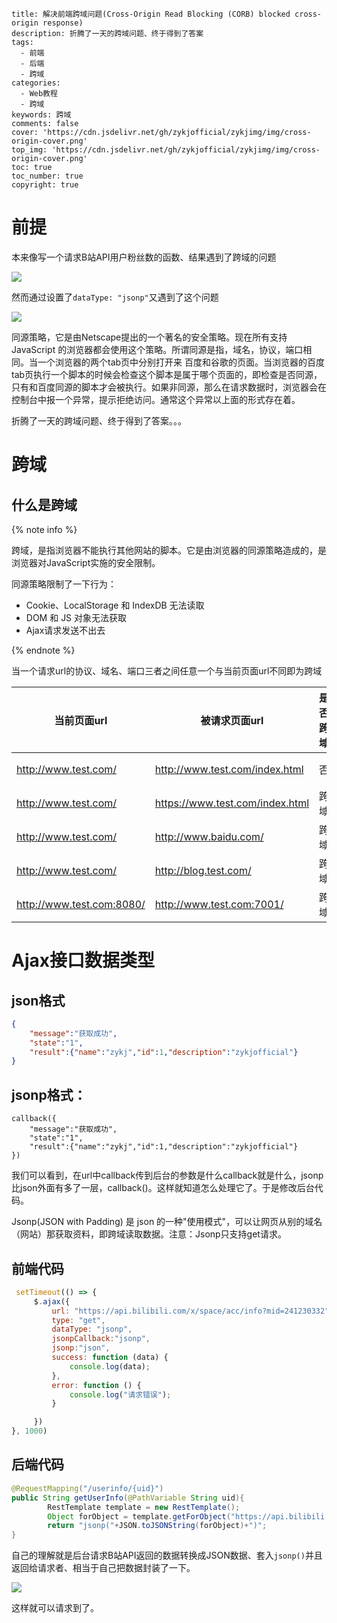 ```
title: 解决前端跨域问题(Cross-Origin Read Blocking (CORB) blocked cross-origin response)
description: 折腾了一天的跨域问题、终于得到了答案
tags:
  - 前端
  - 后端
  - 跨域
categories: 
  - Web教程
  - 跨域
keywords: 跨域
comments: false
cover: 'https://cdn.jsdelivr.net/gh/zykjofficial/zykjimg/img/cross-origin-cover.png'
top_img: 'https://cdn.jsdelivr.net/gh/zykjofficial/zykjimg/img/cross-origin-cover.png'
toc: true
toc_number: true
copyright: true
```

# 前提

本来像写一个请求B站API用户粉丝数的函数、结果遇到了跨域的问题

![](https://cdn.jsdelivr.net/gh/zykjofficial/zykjimg/img/20200530210036.png)

然而通过设置了`dataType: "jsonp"`又遇到了这个问题

![](https://cdn.jsdelivr.net/gh/zykjofficial/zykjimg/img/20200530210253.png)

同源策略，它是由Netscape提出的一个著名的安全策略。现在所有支持JavaScript 的浏览器都会使用这个策略。所谓同源是指，域名，协议，端口相同。当一个浏览器的两个tab页中分别打开来 百度和谷歌的页面。当浏览器的百度tab页执行一个脚本的时候会检查这个脚本是属于哪个页面的，即检查是否同源，只有和百度同源的脚本才会被执行。如果非同源，那么在请求数据时，浏览器会在控制台中报一个异常，提示拒绝访问。通常这个异常以上面的形式存在着。

折腾了一天的跨域问题、终于得到了答案。。。

# 跨域

## 什么是跨域

{% note info %}

跨域，是指浏览器不能执行其他网站的脚本。它是由浏览器的同源策略造成的，是浏览器对JavaScript实施的安全限制。

同源策略限制了一下行为：

- Cookie、LocalStorage 和 IndexDB 无法读取
- DOM 和 JS 对象无法获取
- Ajax请求发送不出去

{% endnote %}

当一个请求url的协议、域名、端口三者之间任意一个与当前页面url不同即为跨域

| 当前页面url               | 被请求页面url                   | 是否跨域 | 原因                           |
| ------------------------- | ------------------------------- | -------- | ------------------------------ |
| http://www.test.com/      | http://www.test.com/index.html  | 否       | 同源（协议、域名、端口号相同） |
| http://www.test.com/      | https://www.test.com/index.html | 跨域     | 协议不同（http/https）         |
| http://www.test.com/      | http://www.baidu.com/           | 跨域     | 主域名不同（test/baidu）       |
| http://www.test.com/      | http://blog.test.com/           | 跨域     | 子域名不同（www/blog）         |
| http://www.test.com:8080/ | http://www.test.com:7001/       | 跨域     | 端口号不同（8080/7001）        |



# Ajax接口数据类型		

## json格式

```json
{
    "message":"获取成功",
    "state":"1",
    "result":{"name":"zykj","id":1,"description":"zykjofficial"}
}
```

## jsonp格式：

```jsonp
callback({
	"message":"获取成功",
    "state":"1",
    "result":{"name":"zykj","id":1,"description":"zykjofficial"}
})
```

我们可以看到，在url中callback传到后台的参数是什么callback就是什么，jsonp比json外面有多了一层，callback()。这样就知道怎么处理它了。于是修改后台代码。

Jsonp(JSON with Padding) 是 json 的一种"使用模式"，可以让网页从别的域名（网站）那获取资料，即跨域读取数据。注意：Jsonp只支持get请求。

## 前端代码

```javascript
 setTimeout(() => {
     $.ajax({
         url: "https://api.bilibili.com/x/space/acc/info?mid=241230332",
         type: "get",
         dataType: "jsonp",
         jsonpCallback:"jsonp",
         jsonp:"json",
         success: function (data) {
             console.log(data);
         },
         error: function () {
             console.log("请求错误");
         }

     })
}, 1000)
```

## 后端代码

```java
@RequestMapping("/userinfo/{uid}")
public String getUserInfo(@PathVariable String uid){
        RestTemplate template = new RestTemplate();
        Object forObject = template.getForObject("https://api.bilibili.com/x/space/acc/info?mid="+uid, Object.class);
        return "jsonp("+JSON.toJSONString(forObject)+")";
}
```

自己的理解就是后台请求B站API返回的数据转换成JSON数据、套入`jsonp()`并且返回给请求者、相当于自己把数据封装了一下。

![](https://cdn.jsdelivr.net/gh/zykjofficial/zykjimg/img/20200530211708.png)

这样就可以请求到了。

